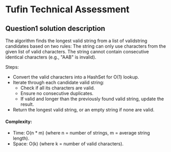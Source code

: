 # Tufin Technical Assessment

## Question1 solution description
The algorithm finds the longest valid string from a list of validstring candidates based on two rules:
The string can only use characters from the given list of valid characters.
The string cannot contain consecutive identical characters (e.g., "AAB" is invalid).

Steps:
- Convert the valid characters into a HashSet for O(1) lookup.
- Iterate through each candidate valid string:
    - Check if all its characters are valid.
    - Ensure no consecutive duplicates.
    - If valid and longer than the previously found valid string, update the result.
- Return the longest valid string, or an empty string if none are valid.

#### Complexity:
- Time: O(n * m) (where n = number of strings, m = average string length).
- Space: O(k) (where k = number of valid characters).
